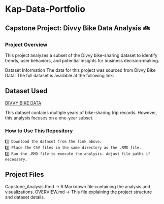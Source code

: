 # Kap-Data-Portfolio
## Capstone Project: Divvy Bike Data Analysis 🚲
### Project Overview
This project analyzes a subset of the Divvy bike-sharing dataset to identify trends, user behaviors, and potential insights for business decision-making.

Dataset Information
The data for this project was sourced from Divvy Bike Data. The full dataset is available at the following link:

## Dataset Used
[DIVVY BIKE DATA](https://divvy-tripdata.s3.amazonaws.com/)


This dataset contains multiple years of bike-sharing trip records. However, this analysis focuses on a one-year subset.

### How to Use This Repository
	1️⃣ Download the dataset from the link above.
	2️⃣ Place the CSV files in the same directory as the .RMD file.
	3️⃣ Run the .RMD file to execute the analysis. Adjust file paths if necessary.

## Project Files
Capstone_Analysis.Rmd → R Markdown file containing the analysis and visualizations.
OVERVIEW.md → This file explaining the project structure and dataset details.

